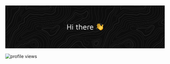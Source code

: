 ![Header](./images/banner.png)

![profile views](https://komarev.com/ghpvc/?username=chxuo&style=for-the-badge)

